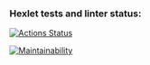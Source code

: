 ### Hexlet tests and linter status:
[![Actions Status](https://github.com/denny-cnf/php-project-45/workflows/hexlet-check/badge.svg)](https://github.com/denny-cnf/php-project-45/actions)

[![Maintainability](https://api.codeclimate.com/v1/badges/d0bc44722398bfd02d89/maintainability)](https://codeclimate.com/github/denny-cnf/php-project-45/maintainability)